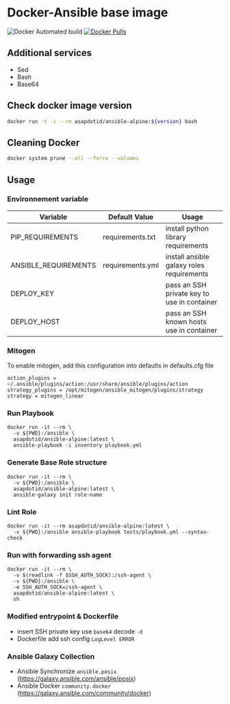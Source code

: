 # Docker-Ansible base image

![Docker Automated build](https://img.shields.io/docker/automated/asapdotid/ansible-alpine) [![Docker Pulls](https://img.shields.io/docker/pulls/asapdotid/ansible-alpine.svg)](https://hub.docker.com/r/asapdotid/ansible-alpine/)

## Additional services

- Sed
- Bash
- Base64

## Check docker image version

```bash
docker run -t -i --rm asapdotid/ansible-alpine:${version} bash
```

## Cleaning Docker

```bash
docker system prune --all --force --volumes
```

## Usage

### Environnement variable

| Variable             | Default Value    | Usage                                       |
| -------------------- | ---------------- | ------------------------------------------- |
| PIP_REQUIREMENTS     | requirements.txt | install python library requirements         |
| ANSIBLE_REQUIREMENTS | requirements.yml | install ansible galaxy roles requirements   |
| DEPLOY_KEY           |                  | pass an SSH private key to use in container |
| DEPLOY_HOST          |                  | pass an SSH known hosts use in container    |

### Mitogen

To enable mitogen, add this configuration into defaults in defaults.cfg file

```
action_plugins = ~/.ansible/plugins/action:/usr/share/ansible/plugins/action
strategy_plugins = /opt/mitogen/ansible_mitogen/plugins/strategy
strategy = mitogen_linear
```

### Run Playbook

```
docker run -it --rm \
  -v ${PWD}:/ansible \
  asapdotid/ansible-alpine:latest \
  ansible-playbook -i inventory playbook.yml
```

### Generate Base Role structure

```
docker run -it --rm \
  -v ${PWD}:/ansible \
  asapdotid/ansible-alpine:latest \
  ansible-galaxy init role-name
```

### Lint Role

```
docker run -it --rm asapdotid/ansible-alpine:latest \
  -v ${PWD}:/ansible ansible-playbook tests/playbook.yml --syntax-check
```

### Run with forwarding ssh agent

```
docker run -it --rm \
  -v $(readlink -f $SSH_AUTH_SOCK):/ssh-agent \
  -v ${PWD}:/ansible \
  -e SSH_AUTH_SOCK=/ssh-agent \
  asapdotid/ansible-alpine:latest \
  sh
```

### Modified entrypoint & Dockerfile

- insert SSH private key use `base64` decode `-d`
- Dockerfile add ssh config `LogLevel ERROR`

### Ansible Galaxy Collection

- Ansible Synchronize `ansible.posix` (https://galaxy.ansible.com/ansible/posix)
- Ansible Docker `community.docker` (https://galaxy.ansible.com/community/docker)
